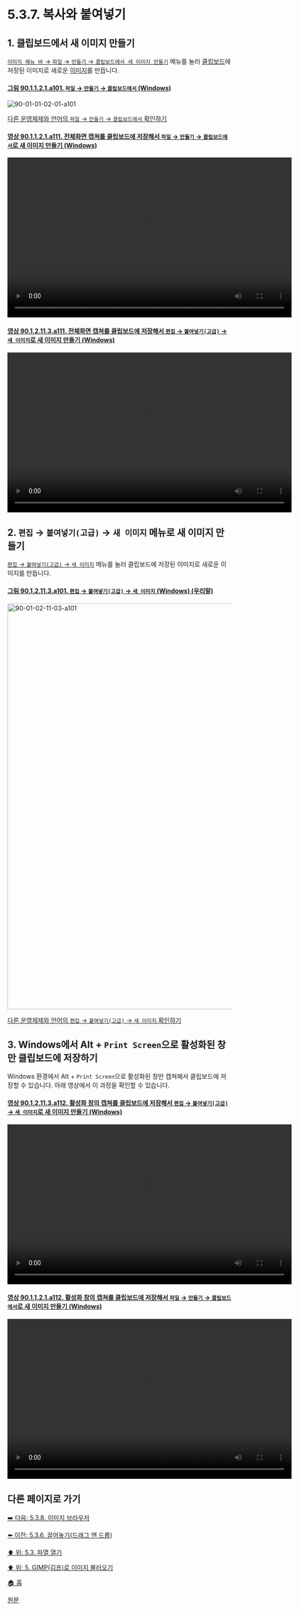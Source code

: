 # 5.3.7. 복사와 붙여넣기

<a id="05-03-07-s1"></a>

## 1. 클립보드에서 새 이미지 만들기
[`이미지 메뉴 바` → `파일` → `만들기` → `클립보드에서 새 이미지 만들기`](./16-02-03-02-from_clipboard.md) 메뉴를 눌러 [클립보드](./19-glossaryx-clipboard.md)에 저장된 이미지로 새로운 [이미지](./19-glossaryx-image.md)를 만듭니다.

<a id="90-01-01-02-01-a101"></a>

#### [그림 90.1.1.2.1.a101. `파일` → `만들기` → `클립보드에서` (Windows)](./90-01-01-02-01-from_clipboard.md#90-01-01-02-01-a101)
![90-01-01-02-01-a101](https://github.com/wonder13662/gimp/assets/15767104/6778a8af-f31a-452c-8b6b-a6f178c7bfcf)

[다른 운영체제와 언어의 `파일` → `만들기` → `클립보드에서` 확인하기](./90-01-01-02-01-from_clipboard.md#90-01-01-02-01-a102)

<a id="90-01-01-02-01-a111"></a>

#### [영상 90.1.1.2.1.a111. 전체화면 캡쳐를 클립보드에 저장해서 `파일` → `만들기` → `클립보드에서`로 새 이미지 만들기  (Windows)](./90-01-01-02-01-from_clipboard.md#90-01-01-02-01-a111)
<video controls="controls" width="640" height="360" src="https://github.com/wonder13662/gimp/assets/15767104/39d15a61-bd64-4bb8-a980-41207100f4f3"></video>

<a id="90-01-02-11-03-a111"></a>

#### [영상 90.1.2.11.3.a111. 전체화면 캡쳐를 클립보드에 저장해서 `편집` → `붙여넣기(고급)` → `새 이미지`로 새 이미지 만들기 (Windows)](./90-01-02-11-03-new_image.md#90-01-02-11-03-a111)
<video controls="controls" width="640" height="360" src="https://github.com/wonder13662/gimp/assets/15767104/43c58bd8-aecd-4bb0-804e-459532ad2f88"></video>

<a id="05-03-07-s2"></a>

## 2. `편집` → `붙여넣기(고급)` → `새 이미지` 메뉴로 새 이미지 만들기
[`편집` → `붙여넣기(고급)` → `새 이미지`](./16-03-12-03-new_image.md) 메뉴를 눌러 클립보드에 저장된 이미지로 새로운 이미지를 만듭니다.

<a id="90-01-02-11-03-a101"></a>

#### [그림 90.1.2.11.3.a101. `편집` → `붙여넣기(고급)` → `새 이미지` (Windows) (우리말)](./90-01-02-11-03-new_image.md#90-01-02-11-03-a101)
<img width="745" height="914" alt="90-01-02-11-03-a101" src="https://github.com/user-attachments/assets/dab179ee-2c60-4aea-ba02-436c90082d31" />

[다른 운영체제와 언어의 `편집` → `붙여넣기(고급)` → `새 이미지` 확인하기](./90-01-02-11-03-new_image.md#90-01-02-11-03-a102)

<a id="05-03-07-s3"></a>

## 3. Windows에서 Alt + `Print Screen`으로 활성화된 창만 클립보드에 저장하기
Windows 환경에서 Alt + `Print Screen`으로 활성화된 창만 캡쳐해서 클립보드에 저장할 수 있습니다. 아래 영상에서 이 과정을 확인할 수 있습니다.

<a id="90-01-02-11-03-a112"></a>

#### [영상 90.1.2.11.3.a112. 활성화 창의 캡쳐를 클립보드에 저장해서 `편집` → `붙여넣기(고급)` → `새 이미지`로 새 이미지 만들기 (Windows)](./90-01-02-11-03-new_image.md#90-01-02-11-03-a112)
<video controls="controls" width="640" height="360" src="https://github.com/wonder13662/gimp/assets/15767104/eb716971-ba1b-4165-a99c-f028d83e9846"></video>

<a id="90-01-01-02-01-a112"></a>

#### [영상 90.1.1.2.1.a112. 활성화 창의 캡쳐를 클립보드에 저장해서 `파일` → `만들기` → `클립보드에서`로 새 이미지 만들기  (Windows)](./90-01-01-02-01-from_clipboard.md#90-01-01-02-01-a112)
<video controls="controls" width="640" height="360" src="https://github.com/wonder13662/gimp/assets/15767104/ed2939d1-3b5f-4ba3-b86c-141bf376be1d"></video>

## 다른 페이지로 가기

[➡️ 다음: 5.3.8. 이미지 브라우저](./05-03-08-image-browser.md)

[⬅️ 이전: 5.3.6. 끌어놓기(드래그 앤 드롭)](./05-03-06-drag-and-drop.md)

[⬆️ 위: 5.3. 파열 열기](./05-03-00-opening-files.md)

[⬆️ 위: 5. GIMP(김프)로 이미지 불러오기](./05-00-getting-images-into-gimp.md)

[🏠 홈](./00-home.md)

[원문](https://docs.gimp.org/2.10/ko/gimp-using-open-copy-and-paste.html)